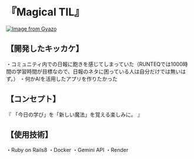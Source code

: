 # 『Magical TIL』
[![Image from Gyazo](https://i.gyazo.com/10ac4f5791905ae9928b2f08e122aa4a.png)](https://gyazo.com/10ac4f5791905ae9928b2f08e122aa4a)

## 【開発したキッカケ】
・コミュニティ内での日報に飽きを感じてしまっていた（RUNTEQでは1000時間の学習時間が目標なので、日報のネタに困っている人は自分だけでは無いはず。）
・何かAIを活用したアプリを作りたかった

## 【コンセプト】
『 「今日の学び」を「新しい魔法」を覚える楽しみに。 』

## 【使用技術】
・Ruby on Rails8
・Docker
・Gemini API
・Render